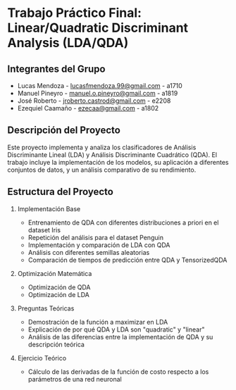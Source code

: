# Trabajo Práctico Final: Linear/Quadratic Discriminant Analysis (LDA/QDA)

## Integrantes del Grupo

- Lucas Mendoza - lucasfmendoza.99@gmail.com - a1710
- Manuel Pineyro - manuel.o.pineyro@gmail.com - a1819
- José Roberto - jroberto.castrod@gmail.com - e2208
- Ezequiel Caamaño - ezecaa@gmail.com - a1802

## Descripción del Proyecto

Este proyecto implementa y analiza los clasificadores de Análisis Discriminante Lineal (LDA) y Análisis Discriminante Cuadrático (QDA). El trabajo incluye la implementación de los modelos, su aplicación a diferentes conjuntos de datos, y un análisis comparativo de su rendimiento.

## Estructura del Proyecto

1. Implementación Base

   - Entrenamiento de QDA con diferentes distribuciones a priori en el dataset Iris
   - Repetición del análisis para el dataset Penguin
   - Implementación y comparación de LDA con QDA
   - Análisis con diferentes semillas aleatorias
   - Comparación de tiempos de predicción entre QDA y TensorizedQDA

2. Optimización Matemática

   - Optimización de QDA
   - Optimización de LDA

3. Preguntas Teóricas

   - Demostración de la función a maximizar en LDA
   - Explicación de por qué QDA y LDA son "quadratic" y "linear"
   - Análisis de las diferencias entre la implementación de QDA y su descripción teórica

4. Ejercicio Teórico
   - Cálculo de las derivadas de la función de costo respecto a los parámetros de una red neuronal
